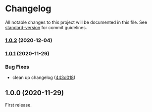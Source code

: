 # Changelog

All notable changes to this project will be documented in this file. See [standard-version](https://github.com/conventional-changelog/standard-version) for commit guidelines.

### [1.0.2](https://github.com/ivan7237d/antiutils/compare/v1.0.1...v1.0.2) (2020-12-04)

### [1.0.1](https://github.com/ivan7237d/antiutils/compare/v1.0.0...v1.0.1) (2020-11-29)


### Bug Fixes

* clean up changelog ([443d018](https://github.com/ivan7237d/antiutils/commit/443d01806a12d1715d60b66ade51a9a37b39fe79))

## 1.0.0 (2020-11-29)

First release.
